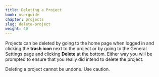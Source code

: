 ```yaml
---
title: Deleting a Project
book: userguide
chapter: projects
slug: delete-project
weight: 40
---
```

<p>Projects can be deleted by going to the home page when logged in and clicking the <strong>trash icon</strong> next to the project or by going to the General Settings page and clicking <strong>Delete</strong> at the bottom. Either way you will be prompted to ensure that you really did intend to delete the project.</p>
<p class="warning">Deleting a project cannot be undone. Use caution.</p>
